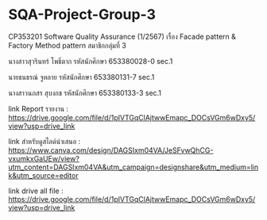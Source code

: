 # SQA-Project-Group-3
CP353201 Software Quality Assurance (1/2567)
เรื่อง Facade pattern & Factory Method pattern
สมาชิกกลุ่มที่ 3 

นางสาวสุวรินทร์ โพธิ์ตาก รหัสนักศึกษา 653380028-0 sec.1

นายธนธรณ์ จูหลาย รหัสนักศึกษา 653380131-7 sec.1

นางสาวนภสร สุบงกช  รหัสนักศึกษา 653380133-3 sec.1

link Report รายงาน : https://drive.google.com/file/d/1pIVTGqClAjtwwEmapc_DOCsVGm6wDxy5/view?usp=drive_link

link สำหรับดูสไลด์นำเสนอ : https://www.canva.com/design/DAGSIxm04VA/JeSFvwQhCG-vxumkxGaUEw/view?utm_content=DAGSIxm04VA&utm_campaign=designshare&utm_medium=link&utm_source=editor

link drive all file : https://drive.google.com/file/d/1pIVTGqClAjtwwEmapc_DOCsVGm6wDxy5/view?usp=drive_link
